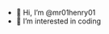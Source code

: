 - 👋 Hi, I’m @mr01henry01
- 👀 I’m interested in coding

<!---
mr01henry01/mr01henry01 is a ✨ special ✨ repository because its `README.md` (this file) appears on your GitHub profile.
You can click the Preview link to take a look at your changes.
--->
